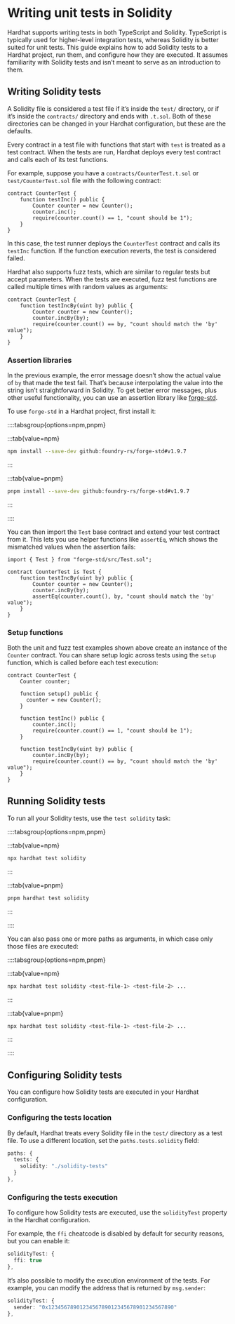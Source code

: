 # Writing unit tests in Solidity

Hardhat supports writing tests in both TypeScript and Solidity. TypeScript is typically used for higher-level integration tests, whereas Solidity is better suited for unit tests. This guide explains how to add Solidity tests to a Hardhat project, run them, and configure how they are executed. It assumes familiarity with Solidity tests and isn’t meant to serve as an introduction to them.

## Writing Solidity tests

A Solidity file is considered a test file if it’s inside the `test/` directory, or if it’s inside the `contracts/` directory and ends with `.t.sol`. Both of these directories can be changed in your Hardhat configuration, but these are the defaults.

Every contract in a test file with functions that start with `test` is treated as a test contract. When the tests are run, Hardhat deploys every test contract and calls each of its test functions.

For example, suppose you have a `contracts/CounterTest.t.sol` or `test/CounterTest.sol` file with the following contract:

```solidity
contract CounterTest {
    function testInc() public {
        Counter counter = new Counter();
        counter.inc();
        require(counter.count() == 1, "count should be 1");
    }
}
```

In this case, the test runner deploys the `CounterTest` contract and calls its `testInc` function. If the function execution reverts, the test is considered failed.

Hardhat also supports fuzz tests, which are similar to regular tests but accept parameters. When the tests are executed, fuzz test functions are called multiple times with random values as arguments:

```solidity
contract CounterTest {
    function testIncBy(uint by) public {
        Counter counter = new Counter();
        counter.incBy(by);
        require(counter.count() == by, "count should match the 'by' value");
    }
}
```

### Assertion libraries

In the previous example, the error message doesn’t show the actual value of `by` that made the test fail. That’s because interpolating the value into the string isn’t straightforward in Solidity. To get better error messages, plus other useful functionality, you can use an assertion library like [forge-std](https://github.com/foundry-rs/forge-std).

To use `forge-std` in a Hardhat project, first install it:

::::tabsgroup{options=npm,pnpm}

:::tab{value=npm}

```bash
npm install --save-dev github:foundry-rs/forge-std#v1.9.7
```

:::

:::tab{value=pnpm}

```bash
pnpm install --save-dev github:foundry-rs/forge-std#v1.9.7
```

:::

::::

You can then import the `Test` base contract and extend your test contract from it. This lets you use helper functions like `assertEq`, which shows the mismatched values when the assertion fails:

```solidity
import { Test } from "forge-std/src/Test.sol";

contract CounterTest is Test {
    function testIncBy(uint by) public {
        Counter counter = new Counter();
        counter.incBy(by);
        assertEq(counter.count(), by, "count should match the 'by' value");
    }
}
```

### Setup functions

Both the unit and fuzz test examples shown above create an instance of the `Counter` contract. You can share setup logic across tests using the `setup` function, which is called before each test execution:

```solidity
contract CounterTest {
    Counter counter;

    function setup() public {
      counter = new Counter();
    }

    function testInc() public {
        counter.inc();
        require(counter.count() == 1, "count should be 1");
    }

    function testIncBy(uint by) public {
        counter.incBy(by);
        require(counter.count() == by, "count should match the 'by' value");
    }
}
```

## Running Solidity tests

To run all your Solidity tests, use the `test solidity` task:

::::tabsgroup{options=npm,pnpm}

:::tab{value=npm}

```bash
npx hardhat test solidity
```

:::

:::tab{value=pnpm}

```bash
pnpm hardhat test solidity
```

:::

::::

You can also pass one or more paths as arguments, in which case only those files are executed:

::::tabsgroup{options=npm,pnpm}

:::tab{value=npm}

```bash
npx hardhat test solidity <test-file-1> <test-file-2> ...
```

:::

:::tab{value=pnpm}

```bash
npx hardhat test solidity <test-file-1> <test-file-2> ...
```

:::

::::

## Configuring Solidity tests

You can configure how Solidity tests are executed in your Hardhat configuration.

### Configuring the tests location

By default, Hardhat treats every Solidity file in the `test/` directory as a test file. To use a different location, set the `paths.tests.solidity` field:

```typescript
paths: {
  tests: {
    solidity: "./solidity-tests"
  }
},
```

### Configuring the tests execution

To configure how Solidity tests are executed, use the `solidityTest` property in the Hardhat configuration.

For example, the `ffi` cheatcode is disabled by default for security reasons, but you can enable it:

```typescript
solidityTest: {
  ffi: true
},
```

It’s also possible to modify the execution environment of the tests. For example, you can modify the address that is returned by `msg.sender`:

```typescript
solidityTest: {
  sender: "0x1234567890123456789012345678901234567890"
},
```
